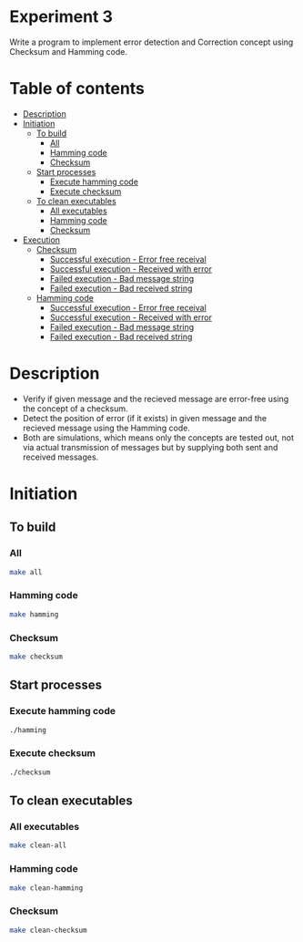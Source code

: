 <!-- omit in toc -->
# Experiment 3
Write a program to implement error detection and Correction concept using Checksum and Hamming code.

<!-- omit in toc -->
# Table of contents
- [Description](#description)
- [Initiation](#initiation)
  - [To build](#to-build)
    - [All](#all)
    - [Hamming code](#hamming-code)
    - [Checksum](#checksum)
  - [Start processes](#start-processes)
    - [Execute hamming code](#execute-hamming-code)
    - [Execute checksum](#execute-checksum)
  - [To clean executables](#to-clean-executables)
    - [All executables](#all-executables)
    - [Hamming code](#hamming-code-1)
    - [Checksum](#checksum-1)
- [Execution](#execution)
  - [Checksum](#checksum-2)
    - [Successful execution - Error free receival](#successful-execution---error-free-receival)
    - [Successful execution - Received with error](#successful-execution---received-with-error)
    - [Failed execution - Bad message string](#failed-execution---bad-message-string)
    - [Failed execution - Bad received string](#failed-execution---bad-received-string)
  - [Hamming code](#hamming-code-2)
    - [Successful execution - Error free receival](#successful-execution---error-free-receival-1)
    - [Successful execution - Received with error](#successful-execution---received-with-error-1)
    - [Failed execution - Bad message string](#failed-execution---bad-message-string-1)
    - [Failed execution - Bad received string](#failed-execution---bad-received-string-1)

# Description
- Verify if given message and the recieved message are error-free using the concept of a checksum.
- Detect the position of error (if it exists) in given message and the recieved message using the Hamming code.
- Both are simulations, which means only the concepts are tested out, not via actual transmission of messages but by supplying both sent and received messages.

# Initiation

## To build

### All
```bash
make all
```

### Hamming code
```bash
make hamming
```

### Checksum
```bash
make checksum
```

## Start processes

### Execute hamming code
```bash
./hamming
```

### Execute checksum
```bash
./checksum
```

## To clean executables

### All executables
```bash
make clean-all
```

### Hamming code
```bash
make clean-hamming
```

### Checksum
```bash
make clean-checksum
```
